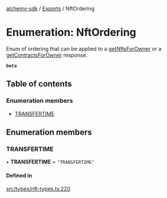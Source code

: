 [alchemy-sdk](../README.md) / [Exports](../modules.md) / NftOrdering

# Enumeration: NftOrdering

Enum of ordering that can be applied to a [getNftsForOwner](../classes/NftNamespace.md#getnftsforowner) or a
[getContractsForOwner](../classes/NftNamespace.md#getcontractsforowner) response.

**`beta`**

## Table of contents

### Enumeration members

- [TRANSFERTIME](NftOrdering.md#transfertime)

## Enumeration members

### TRANSFERTIME

• **TRANSFERTIME** = `"TRANSFERTIME"`

#### Defined in

[src/types/nft-types.ts:220](https://github.com/alchemyplatform/alchemy-sdk-js/blob/44aa50c/src/types/nft-types.ts#L220)
